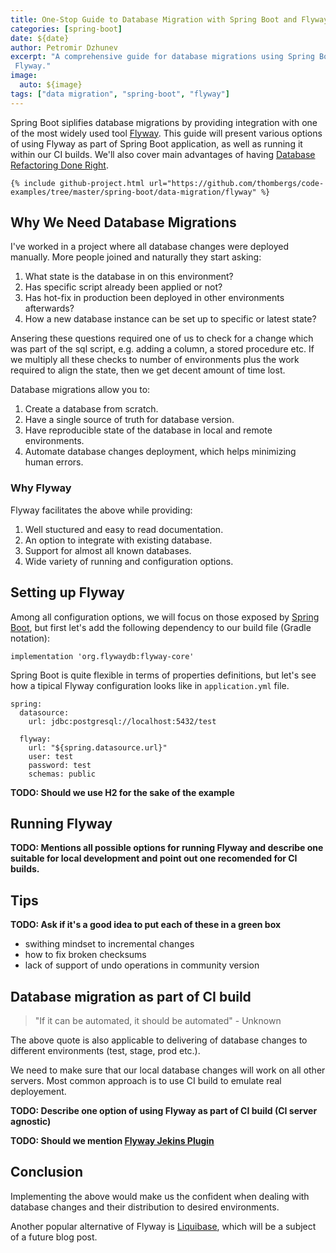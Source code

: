 ```yaml
---
title: One-Stop Guide to Database Migration with Spring Boot and Flyway
categories: [spring-boot]
date: ${date}
author: Petromir Dzhunev
excerpt: "A comprehensive guide for database migrations using Spring Boot and its support of
 Flyway."
image:
  auto: ${image}
tags: ["data migration", "spring-boot", "flyway"]
---
```


Spring Boot siplifies database migrations by providing integration with one of the most widely used tool [Flyway](https://flywaydb.org/). This guide will present various options of using Flyway as part of Spring Boot application, as well as running it within our CI builds. We'll also cover main advantages of having [Database Refactoring Done Right](https://reflectoring.io/tool-based-database-refactoring/).

```
{% include github-project.html url="https://github.com/thombergs/code-examples/tree/master/spring-boot/data-migration/flyway" %}
```

## Why We Need Database Migrations

I've worked in a project where all database changes were deployed manually. More people joined and naturally they start asking:

1. What state is the database in on this environment?
2. Has specific script already been applied or not?
3. Has hot-fix in production been deployed in other environments afterwards?
4. How a new database instance can be set up to specific or latest state?

Ansering these questions required one of us to check for a change which was part of the sql script, e.g. adding a column, a stored procedure etc. If we multiply all these checks to number of environments plus the work required to align the state, then we get decent amount of time lost.

Database migrations allow you to:

1. Create a database from scratch.
2. Have a single source of truth for database version.
3. Have reproducible state of the database in local and remote environments.
3. Automate database changes deployment, which helps minimizing human errors.

### Why Flyway

Flyway facilitates the above while providing:

1. Well stuctured and easy to read documentation.
2. An option to integrate with existing database.
3. Support for almost all known databases.
4. Wide variety of running and configuration options.

## Setting up Flyway

Among all configuration options, we will focus on those exposed by [Spring Boot](https://docs.spring.io/spring-boot/docs/current/reference/html/appendix-application-properties.html#data-migration-properties), but first let's add the following dependency to our build file (Gradle notation):

```
implementation 'org.flywaydb:flyway-core'
```

Spring Boot is quite flexible in terms of properties definitions, but let's see how a tipical Flyway configuration looks like in `application.yml` file.

```
spring:
  datasource:
    url: jdbc:postgresql://localhost:5432/test

  flyway:
    url: "${spring.datasource.url}"
    user: test
    password: test
    schemas: public
```

**TODO: Should we use H2 for the sake of the example**

## Running Flyway

**TODO: Mentions all possible options for running Flyway and describe one suitable for local development and point out one recomended for CI builds.**

## Tips

**TODO: Ask if it's a good idea to put each of these in a green box**

* swithing mindset to incremental changes
* how to fix broken checksums
* lack of support of undo operations in community version

## Database migration as part of CI build

> "If it can be automated, it should be automated" - Unknown

The above quote is also applicable to delivering of database changes to different environments (test, stage, prod etc.).

We need to make sure that our local database changes will work on all other servers. Most common approach is to use CI build to emulate real deployement.

**TODO: Describe one option of using Flyway as part of CI build (CI server agnostic)**

**TODO: Should we mention [Flyway Jekins Plugin](https://plugins.jenkins.io/flyway-runner)**


## Conclusion

Implementing the above would make us the confident when dealing with database changes and their distribution to desired environments. 

Another popular alternative of Flyway is [Liquibase](https://www.liquibase.org/), which will be a subject of a future blog post.
